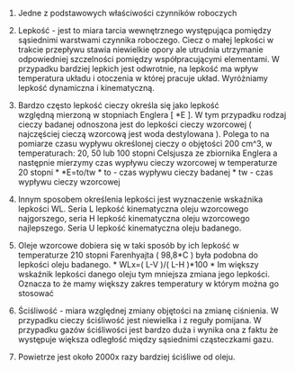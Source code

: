 1. Jedne z podstawowych właściwości czynników roboczych 
    
2. Lepkość - jest to miara tarcia wewnętrznego występująca pomiędzy sąsiednimi warstwami czynnika roboczego. Ciecz o małej lepkości w trakcie przepływu stawia niewielkie opory ale utrudnia utrzymanie odpowiedniej szczelności pomiędzy współpracującymi elementami. W przypadku bardziej lepkich jest odwrotnie, na lepkość ma wpływ temperatura układu i otoczenia w której pracuje układ. Wyróżniamy lepkość dynamiczna i kinematyczną. 
    
3. Bardzo często lepkość cieczy określa się jako lepkość względną mierzoną w stopniach Englera [ *E ]. W tym przypadku rodzaj cieczy badanej odnoszona jest do lepkości cieczy wzorcowej ( najczęściej cieczą wzorcową jest woda destylowana ). Polega to na pomiarze czasu wypływu określonej cieczy o objętości 200 cm^3, w temperaturach: 20, 50 lub 100 stopni Celsjusza ze zbiornika Englera a następnie mierzymy czas wypływu cieczy wzorcowej w temperaturze 20 stopni * *E=to/tw * to - czas wypływu cieczy badanej * tw - czas wypływu cieczy wzorcowej 
    
4. Innym sposobem określenia lepkości jest wyznaczenie wskaźnika lepkości WL. Seria L lepkość kinematyczna oleju wzorcowego najgorszego, seria H lepkość kinematyczna oleju wzorcowego najlepszego. Seria U lepkość kinematyczna oleju badanego. 
    
5. Oleje wzorcowe dobiera się w taki sposób by ich lepkość w temperaturze 210 stopni Farenhyajta ( 98,8*C ) była podobna do lepkości oleju badanego. * WLx=( L-V )/( L-H )*100 * Im większy wskaźnik lepkości danego oleju tym mniejsza zmiana jego lepkości. Oznacza to że mamy większy zakres temperatury w którym można go stosować  
    
6. Ściśliwość - miara względnej zmiany objętości na zmianę ciśnienia. W przypadku cieczy ściśliwość jest niewielka i z reguły pomijana. W przypadku gazów ściśliwości jest bardzo duża i wynika ona z faktu że występuje większa odległość między sąsiednimi cząsteczkami gazu. 
    
7. Powietrze jest około 2000x razy bardziej ściśliwe od oleju.